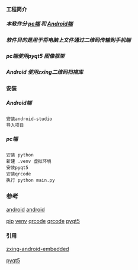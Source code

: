 #### 工程简介

##### 本软件分 [pc端](./qrcode-generator-pyqt5-main) 和 [Android端](./zxing-android-embedded)

##### 软件目的是用于将电脑上文件通过二维码传输到手机端
#####     pc端使用pyqt5 图像框架
#####     Android 使用zxing二维码扫描库


#### 安装
##### Android端
    安装android-studio  
    导入项目

##### pc端
    安装 python
    新建 .venv 虚拟环境
    安装pyqt5
    安装qrcode
    执行 python main.py


### 参考
[android](https://www.runoob.com/android/android-studio-install.html)
[android](https://developer.android.google.cn/)

[pip](https://www.runoob.com/w3cnote/python-pip-install-usage.html)
[venv](https://zhuanlan.zhihu.com/p/341481537)
[qrcode](https://pypi.org/project/qrcode/)
[qrcode](https://juejin.cn/post/6844903438405337102)
[pyqt5](https://www.tutorialspoint.com/pyqt5/index.htm)

    




#### 引用
[zxing-android-embedded](https://github.com/journeyapps/zxing-android-embedded)

[pyqt5](https://pypi.org/project/PyQt5/)



